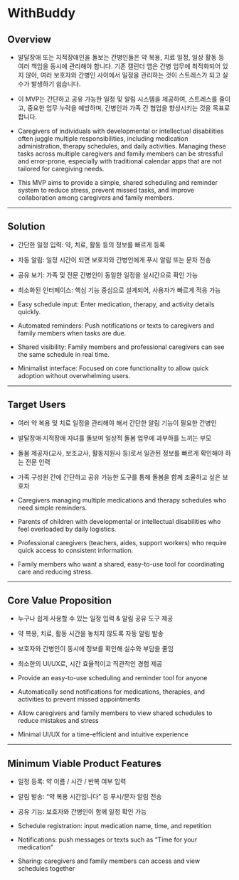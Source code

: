 # WithBuddy

## Overview
- 발달장애 또는 지적장애인을 돌보는 간병인들은 약 복용, 치료 일정, 일상 활동 등 여러 책임을 동시에 관리해야 합니다. 기존 캘린더 앱은 간병 업무에 최적화되어 있지 않아, 여러 보호자와 간병인 사이에서 일정을 관리하는 것이 스트레스가 되고 실수가 발생하기 쉽습니다.

- 이 MVP는 간단하고 공유 가능한 일정 및 알림 시스템을 제공하여, 스트레스를 줄이고, 중요한 업무 누락을 예방하며, 간병인과 가족 간 협업을 향상시키는 것을 목표로 합니다.



- Caregivers of individuals with developmental or intellectual disabilities often juggle multiple responsibilities, including medication administration, therapy schedules, and daily activities. Managing these tasks across multiple caregivers and family members can be stressful and error-prone, especially with traditional calendar apps that are not tailored for caregiving needs.

- This MVP aims to provide a simple, shared scheduling and reminder system to reduce stress, prevent missed tasks, and improve collaboration among caregivers and family members.
---

## Solution

- 간단한 일정 입력: 약, 치료, 활동 등의 정보를 빠르게 등록

- 자동 알림: 일정 시간이 되면 보호자와 간병인에게 푸시 알림 또는 문자 전송

- 공유 보기: 가족 및 전문 간병인이 동일한 일정을 실시간으로 확인 가능

- 최소화된 인터페이스: 핵심 기능 중심으로 설계되어, 사용자가 빠르게 적응 가능



- Easy schedule input: Enter medication, therapy, and activity details quickly.

- Automated reminders: Push notifications or texts to caregivers and family members when tasks are due.

- Shared visibility: Family members and professional caregivers can see the same schedule in real time.

- Minimalist interface: Focused on core functionality to allow quick adoption without overwhelming users.
---

## Target Users
- 여러 약 복용 및 치료 일정을 관리해야 해서 간단한 알림 기능이 필요한 간병인

- 발달장애·지적장애 자녀를 돌보며 일상적 돌봄 업무에 과부하를 느끼는 부모

- 돌봄 제공자(교사, 보조교사, 활동지원사 등)로서 일관된 정보를 빠르게 확인해야 하는 전문 인력

- 가족 구성원 간에 간단하고 공유 가능한 도구를 통해 돌봄을 함께 조율하고 싶은 보호자



- Caregivers managing multiple medications and therapy schedules who need simple reminders.

- Parents of children with developmental or intellectual disabilities who feel overloaded by daily logistics.

- Professional caregivers (teachers, aides, support workers) who require quick access to consistent information.

- Family members who want a shared, easy-to-use tool for coordinating care and reducing stress.
---

## Core Value Proposition
- 누구나 쉽게 사용할 수 있는 일정 입력 & 알림 공유 도구 제공

- 약 복용, 치료, 활동 시간을 놓치지 않도록 자동 알림 발송

- 보호자와 간병인이 동시에 정보를 확인해 실수와 부담을 줄임

- 최소한의 UI/UX로, 시간 효율적이고 직관적인 경험 제공



- Provide an easy-to-use scheduling and reminder tool for anyone

- Automatically send notifications for medications, therapies, and activities to prevent missed appointments

- Allow caregivers and family members to view shared schedules to reduce mistakes and stress

- Minimal UI/UX for a time-efficient and intuitive experience


---


## Minimum Viable Product Features
- 일정 등록: 약 이름 / 시간 / 반복 여부 입력

- 알림 발송: “약 복용 시간입니다” 등 푸시/문자 알림 전송

- 공유 기능: 보호자와 간병인이 함께 일정 확인 가능


- Schedule registration: input medication name, time, and repetition

- Notifications: push messages or texts such as “Time for your medication”

- Sharing: caregivers and family members can access and view schedules together